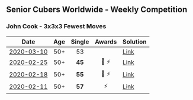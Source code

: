 ## Senior Cubers Worldwide - Weekly Competition
### John Cook - 3x3x3 Fewest Moves

| Date | Age | Single | Awards | Solution |
| :--: | :--: | :--: | :--: | :-- |
| [2020-03-10](../../results/333fm/2020-03-10.md) | 50+ | 53 |  | [Link](https://www.facebook.com/events/640532176759268/permalink/643602313118921/) |
| [2020-02-25](../../results/333fm/2020-02-25.md) | 50+ | **45** | 🥉 ⚡ | [Link](https://www.facebook.com/events/215751886207638/permalink/217422122707281/) |
| [2020-02-18](../../results/333fm/2020-02-18.md) | 50+ | **55** | 🥉 ⚡ | [Link](https://www.facebook.com/groups/1604105099735401/permalink/2146673152145257/) |
| [2020-02-11](../../results/333fm/2020-02-11.md) | 50+ | **57** | ⚡ | [Link](https://www.facebook.com/groups/1604105099735401/permalink/2138923996253506/) |


<!-- Global site tag (gtag.js) - Google Analytics -->
<script async src="https://www.googletagmanager.com/gtag/js?id=UA-86348435-3"></script>
<script>window.dataLayer = window.dataLayer || []; function gtag() {dataLayer.push(arguments);} gtag('js', new Date()); gtag('config', 'UA-86348435-3');</script>
